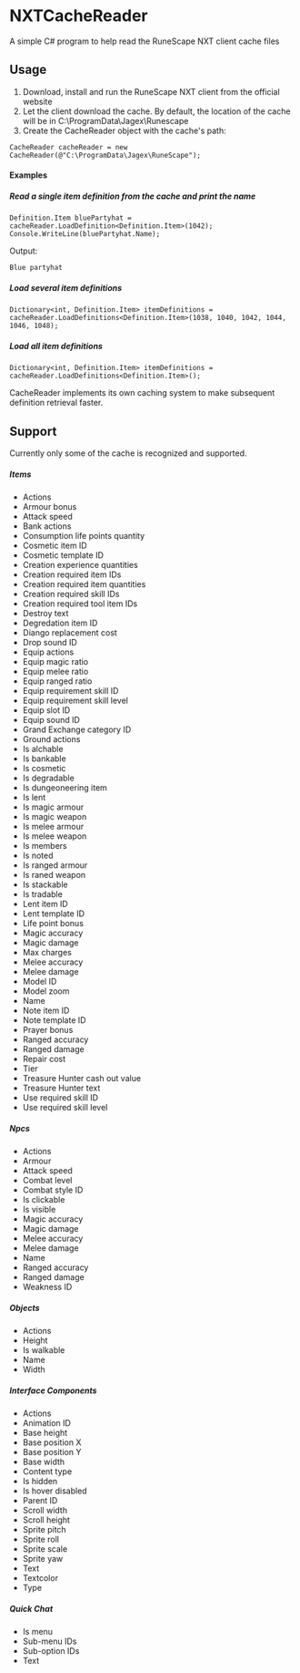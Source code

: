 # NXTCacheReader
A simple C# program to help read the RuneScape NXT client cache files

## Usage

1. Download, install and run the RuneScape NXT client from the official website
2. Let the client download the cache. By default, the location of the cache will be in C:\ProgramData\Jagex\Runescape
3. Create the CacheReader object with the cache's path:
```
CacheReader cacheReader = new CacheReader(@"C:\ProgramData\Jagex\RuneScape");
```

#### Examples
##### Read a single item definition from the cache and print the name
```
Definition.Item bluePartyhat = cacheReader.LoadDefinition<Definition.Item>(1042);
Console.WriteLine(bluePartyhat.Name);
```
Output:
```
Blue partyhat
```

##### Load several item definitions
```
Dictionary<int, Definition.Item> itemDefinitions = cacheReader.LoadDefinitions<Definition.Item>(1038, 1040, 1042, 1044, 1046, 1048);
```

##### Load all item definitions
```
Dictionary<int, Definition.Item> itemDefinitions = cacheReader.LoadDefinitions<Definition.Item>();
```

CacheReader implements its own caching system to make subsequent definition retrieval faster.

## Support
Currently only some of the cache is recognized and supported.

##### Items
- Actions
- Armour bonus
- Attack speed
- Bank actions
- Consumption life points quantity
- Cosmetic item ID
- Cosmetic template ID
- Creation experience quantities
- Creation required item IDs
- Creation required item quantities
- Creation required skill IDs
- Creation required tool item IDs
- Destroy text
- Degredation item ID
- Diango replacement cost
- Drop sound ID
- Equip actions
- Equip magic ratio
- Equip melee ratio
- Equip ranged ratio
- Equip requirement skill ID
- Equip requirement skill level
- Equip slot ID
- Equip sound ID
- Grand Exchange category ID
- Ground actions
- Is alchable
- Is bankable
- Is cosmetic
- Is degradable
- Is dungeoneering item
- Is lent
- Is magic armour
- Is magic weapon
- Is melee armour
- Is melee weapon
- Is members
- Is noted
- Is ranged armour
- Is raned weapon
- Is stackable
- Is tradable
- Lent item ID
- Lent template ID
- Life point bonus
- Magic accuracy
- Magic damage
- Max charges
- Melee accuracy
- Melee damage
- Model ID
- Model zoom
- Name
- Note item ID
- Note template ID
- Prayer bonus
- Ranged accuracy
- Ranged damage
- Repair cost
- Tier
- Treasure Hunter cash out value
- Treasure Hunter text
- Use required skill ID
- Use required skill level

##### Npcs
- Actions
- Armour
- Attack speed
- Combat level
- Combat style ID
- Is clickable
- Is visible
- Magic accuracy
- Magic damage
- Melee accuracy
- Melee damage
- Name
- Ranged accuracy
- Ranged damage
- Weakness ID

##### Objects
- Actions
- Height
- Is walkable
- Name
- Width

##### Interface Components
- Actions
- Animation ID
- Base height
- Base position X
- Base position Y
- Base width
- Content type
- Is hidden
- Is hover disabled
- Parent ID
- Scroll width
- Scroll height
- Sprite pitch
- Sprite roll
- Sprite scale
- Sprite yaw
- Text
- Textcolor
- Type

##### Quick Chat
- Is menu
- Sub-menu IDs
- Sub-option IDs
- Text
